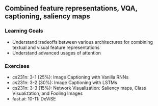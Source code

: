 ## Combined feature representations, VQA, captioning, saliency maps

### Learning Goals

- Understand tradeoffs between various architectures for combining textual and visual feature representations
- Understand advanced usages of attention

### Exercises

- cs231n: 3-1 (25%): Image Captioning with Vanilla RNNs
- cs231n: 3-2 (30%): Image Captioning with LSTMs
- cs231n: 3-3 (15%): Network Visualization: Saliency maps, Class Visualization, and Fooling Images
- fast.ai: 10-11: DeViSE

